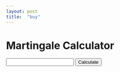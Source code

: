 ```yaml
---
layout: post
title:  "buy"
---
```


<!DOCTYPE html>
<html>
<head>
  <title>Martingale Calculator</title>
</head>
<body>
  <h1>Martingale Calculator</h1>
  <input type="text" id="deposit">
  <button onclick="calculate()">Calculate</button>
  <div id="result"></div>
</body>
<script>
function calculate() {
  const deposit = document.getElementById("deposit").value;
  const result = eval(`${deposit} * 0.87`);
  document.getElementById("result").innerHTML = result;
}
</script>
</html>
